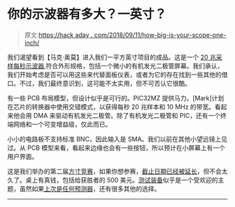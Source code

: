# 你的示波器有多大？一英寸？

> 原文:[https://hack aday . com/2018/09/11/how-big-is-your-scope-one-inch/](https://hackaday.com/2018/09/11/how-big-is-your-oscilloscope-one-inch/)

我们渴望看到【马克·奥莫】进入我们一平方英寸项目的成品。这是一个 [20 兆采样每秒示波器](https://hackaday.io/project/160802-1-square-inch-20msps-oscilloscope),符合外形规格，包括一个微小的有机发光二极管屏幕。我们承认，我们开始考虑是否可以用这些来代替面板仪表，或者为它的存在找到一些其他的借口。不过，我们最终意识到，这可能不太实用，但不可否认它很酷。

有一些 PCB 布局模型，但设计似乎是可行的。PIC32MZ 提供马力。[Mark]计划在芯片的转换器中使用交错模式，以获得每秒 20 兆样本和 10 MHz 的带宽。看起来他会用 DMA 来驱动有机发光二极管。除了有机发光二极管和 PIC，还有一个终端网络和一个可变增益级，仅此而已。

小小的电路板不支持标准 BNC，因此输入是 SMA。我们以前在其他小望远镜上见过。从 PCB 模型来看，看起来边缘也会有一些按钮，所以预计在小屏幕上有一个用户界面。

这是我们举办的第二届[方寸竞赛](https://hackaday.com/2018/08/07/the-square-inch-project-rides-again/)，如果你想参赛，[截止日期已经被延长](https://hackaday.com/2018/09/06/one-square-inch-expanded-in-the-time-dimension/)，但不会太久了。桌上有真钱，包括给获胜者的 500 美元。[测试装备](https://hackaday.com/2018/09/08/see-binary-on-your-breadboard/)似乎是一个受欢迎的主题，虽然如果[上次是任何预测器](https://hackaday.com/2016/01/13/the-best-projects-that-fit-in-a-square-inch/)，还有很多其他的选择。

* * *